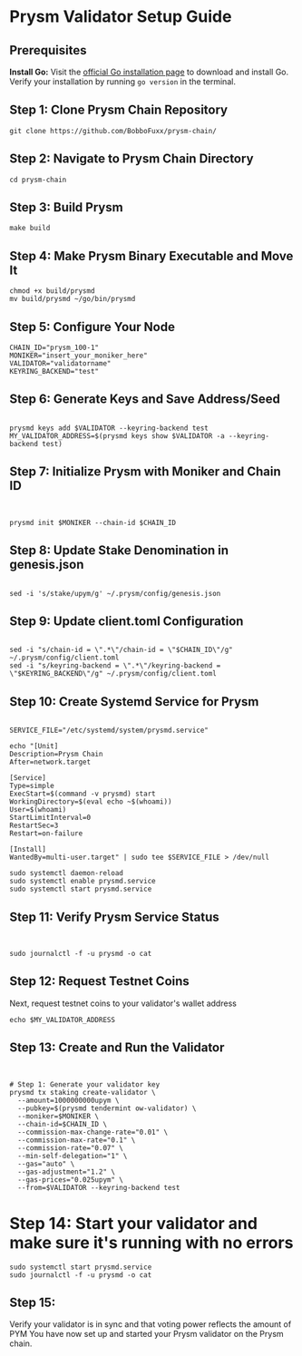 # Prysm Validator Setup Guide

## Prerequisites
**Install Go:**
Visit the [official Go installation page](https://golang.org/dl/) to download and install Go. Verify your installation by running `go version` in the terminal.

## Step 1: Clone Prysm Chain Repository
```
git clone https://github.com/BobboFuxx/prysm-chain/
```
## Step 2: Navigate to Prysm Chain Directory
```
cd prysm-chain
```
## Step 3: Build Prysm
```
make build
```
## Step 4: Make Prysm Binary Executable and Move It
```
chmod +x build/prysmd
mv build/prysmd ~/go/bin/prysmd
```
## Step 5: Configure Your Node
```
CHAIN_ID="prysm_100-1"
MONIKER="insert_your_moniker_here"
VALIDATOR="validatorname"
KEYRING_BACKEND="test"
```
## Step 6: Generate Keys and Save Address/Seed
```

prysmd keys add $VALIDATOR --keyring-backend test 
MY_VALIDATOR_ADDRESS=$(prysmd keys show $VALIDATOR -a --keyring-backend test)
```
## Step 7: Initialize Prysm with Moniker and Chain ID
```


prysmd init $MONIKER --chain-id $CHAIN_ID
```
## Step 8: Update Stake Denomination in genesis.json
```

sed -i 's/stake/upym/g' ~/.prysm/config/genesis.json
```
## Step 9: Update client.toml Configuration
```

sed -i "s/chain-id = \".*\"/chain-id = \"$CHAIN_ID\"/g" ~/.prysm/config/client.toml
sed -i "s/keyring-backend = \".*\"/keyring-backend = \"$KEYRING_BACKEND\"/g" ~/.prysm/config/client.toml
```
## Step 10: Create Systemd Service for Prysm
```

SERVICE_FILE="/etc/systemd/system/prysmd.service"

echo "[Unit]
Description=Prysm Chain
After=network.target

[Service]
Type=simple
ExecStart=$(command -v prysmd) start
WorkingDirectory=$(eval echo ~$(whoami))
User=$(whoami)
StartLimitInterval=0
RestartSec=3
Restart=on-failure

[Install]
WantedBy=multi-user.target" | sudo tee $SERVICE_FILE > /dev/null

sudo systemctl daemon-reload
sudo systemctl enable prysmd.service
sudo systemctl start prysmd.service
```
## Step 11: Verify Prysm Service Status
```


sudo journalctl -f -u prysmd -o cat
```
## Step 12: Request Testnet Coins
Next, request testnet coins to your validator's wallet address 

```echo $MY_VALIDATOR_ADDRESS ```

## Step 13: Create and Run the Validator
```


# Step 1: Generate your validator key
prysmd tx staking create-validator \
  --amount=1000000000upym \
  --pubkey=$(prysmd tendermint ow-validator) \
  --moniker=$MONIKER \
  --chain-id=$CHAIN_ID \
  --commission-max-change-rate="0.01" \
  --commission-max-rate="0.1" \
  --commission-rate="0.07" \
  --min-self-delegation="1" \
  --gas="auto" \
  --gas-adjustment="1.2" \
  --gas-prices="0.025upym" \
  --from=$VALIDATOR --keyring-backend test
```
# Step 14: Start your validator and make sure it's running with no errors
```
sudo systemctl start prysmd.service
sudo journalctl -f -u prysmd -o cat
```
## Step 15: 
Verify your validator is in sync and that voting power reflects the amount of PYM
You have now set up and started your Prysm validator on the Prysm chain.
